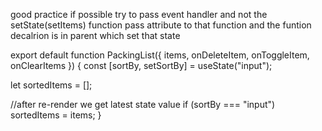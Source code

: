 good practice if possible try to pass event handler and not the setState(setItems) function pass attribute to that function and the funtion decalrion is in parent which set that state












export default function PackingList({ items, onDeleteItem, onToggleItem, onClearItems }) {
  const [sortBy, setSortBy] = useState("input");

  let sortedItems = [];

  //after re-render we get latest state value
  if (sortBy === "input") sortedItems = items;
}